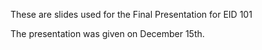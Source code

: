These are slides used for the Final Presentation for EID 101

The presentation was given on December 15th.
